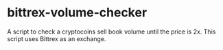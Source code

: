 # bittrex-volume-checker
A script to check a cryptocoins sell book volume until the price is 2x. This script uses Bittrex as an exchange.

